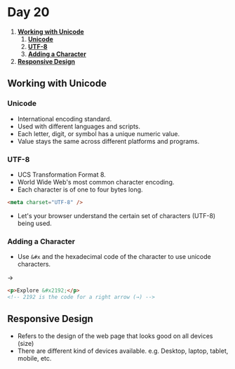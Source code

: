 # **Day 20** <!-- omit in toc -->

1. [**Working with Unicode**](#working-with-unicode)
   1. [**Unicode**](#unicode)
   2. [**UTF-8**](#utf-8)
   3. [**Adding a Character**](#adding-a-character)
2. [**Responsive Design**](#responsive-design)

## **Working with Unicode**

### **Unicode**

-   International encoding standard.
-   Used with different languages and scripts.
-   Each letter, digit, or symbol has a unique numeric value.
-   Value stays the same across different platforms and programs.

### **UTF-8**

-   UCS Transformation Format 8.
-   World Wide Web's most common character encoding.
-   Each character is of one to four bytes long.

```html
<meta charset="UTF-8" />
```

-   Let's your browser understand the certain set of characters (UTF-8) being used.

### **Adding a Character**

-   Use `&#x` and the hexadecimal code of the character to use unicode characters.

&#x2192;

```html
<p>Explore &#x2192;</p>
<!-- 2192 is the code for a right arrow (→) -->
```

## **Responsive Design**

-   Refers to the design of the web page that looks good on all devices (size)
-   There are different kind of devices available. e.g. Desktop, laptop, tablet, mobile, etc.
